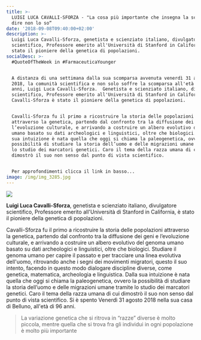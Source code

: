 ```yaml
---
title: >-
  LUIGI LUCA CAVALLI-SFORZA - "La cosa più importante che insegna la scienza è
  dire non lo so“
date: '2018-09-08T09:40:00+02:00'
description: >-
  Luigi Luca Cavalli-Sforza, genetista e scienziato italiano, divulgatore
  scientifico, Professore emerito all'Università di Stanford in California, è
  stato il pioniere della genetica di popolazioni.
socialDesc: >-
  #QuoteOfTheWeek in #FarmaceuticaYounger


  A distanza di una settimana dalla sua scomparsa avvenuta venerdì 31 agosto
  2018, la comunità scientifica e non solo soffre la scomparsa all'età di 96
  anni, Luigi Luca Cavalli-Sforza.  Genetista e scienziato italiano, divulgatore
  scientifico, Professore emerito all'Università di Stanford in California,
  Cavalli-Sforza è stato il pioniere della genetica di popolazioni.


  Cavalli-Sforza fu il primo a ricostruire la storia delle popolazioni
  attraverso la genetica, partendo dal confronto tra la diffusione dei geni e
  l’evoluzione culturale, e arrivando a costruire un albero evolutivo del genoma
  umano basato su dati archeologici e linguistici, oltre che biologici. Dalla
  sua intuizione è nata quella che oggi si chiama la paleogenetica, ovvero la
  possibilità di studiare la storia dell’uomo e delle migrazioni umane tramite
  lo studio dei marcatori genetici. Caro il tema della razza umana di cui
  dimostrò il suo non senso dal punto di vista scientifico. 


  Per approfondimenti clicca il link in basso...
image: /img/img_3285.jpg
---
```

![](/img/img_3285.jpg)

**Luigi Luca Cavalli-Sforza**, genetista e scienziato italiano, divulgatore scientifico, Professore emerito all'Università di Stanford in California, è stato il pioniere della genetica di popolazioni.

Cavalli-Sforza fu il primo a ricostruire la storia delle popolazioni attraverso la genetica, partendo dal confronto tra la diffusione dei geni e l’evoluzione culturale, e arrivando a costruire un albero evolutivo del genoma umano basato su dati archeologici e linguistici, oltre che biologici. Studiare il genoma umano per capire il passato e per tracciare una linea evolutiva dell'uomo, ritrovando anche i segni dei movimenti migratori, questo il suo intento, facendo in questo modo dialogare discipline diverse, come genetica, matematica, archeologia e linguistica. Dalla sua intuizione è nata quella che oggi si chiama la paleogenetica, ovvero la possibilità di studiare la storia dell’uomo e delle migrazioni umane tramite lo studio dei marcatori genetici. Caro il tema della razza umana di cui dimostrò il suo non senso dal punto di vista scientifico. Si è spento Venerdì 31 agosto 2018 nella sua casa di Belluno, all'età di 96 anni.

> La variazione genetica che si ritrova in “razze” diverse è molto piccola, mentre quella che si trova fra gli individui in ogni popolazione è molto più importante
